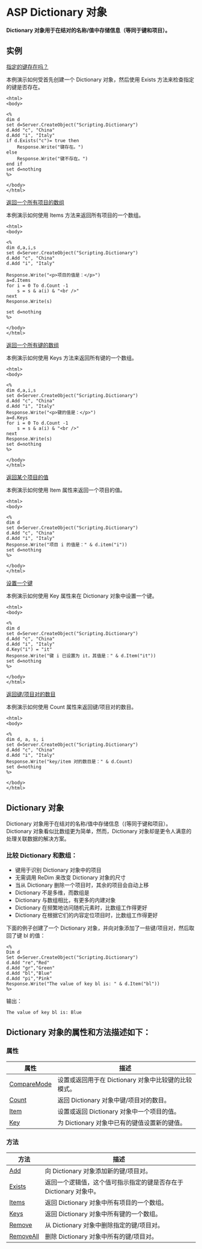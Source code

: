 # ASP Dictionary 对象

**Dictionary 对象用于在结对的名称/值中存储信息（等同于键和项目）。**

## 实例

[指定的键存在吗？](/tiy/s.asp?f=demo_aspe_exists)

本例演示如何受首先创建一个 Dictionary 对象，然后使用 Exists 方法来检查指定的键是否存在。

```
<html>
<body>

<%
dim d
set d=Server.CreateObject("Scripting.Dictionary")
d.Add "c", "China"
d.Add "i", "Italy"
if d.Exists("c")= true then
    Response.Write("键存在。")
else
    Response.Write("键不存在。")
end if
set d=nothing
%>

</body>
</html>

```

[返回一个所有项目的数组](/tiy/s.asp?f=demo_aspe_items)

本例演示如何使用 Items 方法来返回所有项目的一个数组。

```
<html>
<body>

<%
dim d,a,i,s
set d=Server.CreateObject("Scripting.Dictionary")
d.Add "c", "China"
d.Add "i", "Italy"

Response.Write("<p>项目的值是：</p>")
a=d.Items
for i = 0 To d.Count -1
    s = s & a(i) & "<br />"
next
Response.Write(s)

set d=nothing
%>

</body>
</html>

```

[返回一个所有键的数组](/tiy/s.asp?f=demo_aspe_keys)

本例演示如何使用 Keys 方法来返回所有键的一个数组。

```
<html>
<body>

<%
dim d,a,i,s
set d=Server.CreateObject("Scripting.Dictionary")
d.Add "c", "China"
d.Add "i", "Italy"
Response.Write("<p>键的值是：</p>")
a=d.Keys
for i = 0 To d.Count -1
    s = s & a(i) & "<br />"
next
Response.Write(s)
set d=nothing
%>

</body>
</html>

```

[返回某个项目的值](/tiy/s.asp?f=demo_aspe_item)

本例演示如何使用 Item 属性来返回一个项目的值。

```
<html>
<body>

<%
dim d
set d=Server.CreateObject("Scripting.Dictionary")
d.Add "c", "China"
d.Add "i", "Italy"
Response.Write("项目 i 的值是：" & d.item("i"))
set d=nothing
%>

</body>
</html>

```

[设置一个键](/tiy/s.asp?f=demo_aspe_key)

本例演示如何使用 Key 属性来在 Dictionary 对象中设置一个键。

```
<html>
<body>

<%
dim d
set d=Server.CreateObject("Scripting.Dictionary")
d.Add "c", "China"
d.Add "i", "Italy"
d.Key("i") = "it"
Response.Write("键 i 已设置为 it，其值是：" & d.Item("it"))
set d=nothing
%>

</body>
</html>

```

[返回键/项目对的数目](/tiy/s.asp?f=demo_aspe_count)

本例演示如何使用 Count 属性来返回键/项目对的数目。

```
<html>
<body>

<%
dim d, a, s, i
set d=Server.CreateObject("Scripting.Dictionary")
d.Add "c", "China"
d.Add "i", "Italy"
Response.Write("key/item 对的数目是：" & d.Count)
set d=nothing
%>

</body>
</html>

```

## Dictionary 对象

Dictionary 对象用于在结对的名称/值中存储信息（(等同于键和项目）。Dictionary 对象看似比数组更为简单，然而，Dictionary 对象却是更令人满意的处理关联数据的解决方案。

### 比较 Dictionary 和数组：

*   键用于识别 Dictionary 对象中的项目
*   无需调用 ReDim 来改变 Dictionary 对象的尺寸
*   当从 Dictionary 删除一个项目时，其余的项目会自动上移
*   Dictionary 不是多维，而数组是
*   Dictionary 与数组相比，有更多的内建对象
*   Dictionary 在频繁地访问随机元素时，比数组工作得更好
*   Dictionary 在根据它们的内容定位项目时，比数组工作得更好

下面的例子创建了一个 Dictionary 对象，并向对象添加了一些键/项目对，然后取回了键 bl 的值：

```
<%
Dim d
Set d=Server.CreateObject("Scripting.Dictionary")
d.Add "re","Red"
d.Add "gr","Green"
d.Add "bl","Blue"
d.Add "pi","Pink"
Response.Write("The value of key bl is: " & d.Item("bl"))
%>

```

输出：

```
The value of key bl is: Blue
```

## Dictionary 对象的属性和方法描述如下：

### 属性

| 属性 | 描述 |
| --- | --- |
| [CompareMode](/asp/prop_comparemode.asp) | 设置或返回用于在 Dictionary 对象中比较键的比较模式。 |
| [Count](/asp/prop_count.asp) | 返回 Dictionary 对象中键/项目对的数目。 |
| [Item](/asp/prop_item.asp) | 设置或返回 Dictionary 对象中一个项目的值。 |
| [Key](/asp/prop_key.asp) | 为 Dictionary 对象中已有的键值设置新的键值。 |

### 方法

| 方法 | 描述 |
| --- | --- |
| [Add](/asp/met_add.asp) | 向 Dictionary 对象添加新的键/项目对。 |
| [Exists](/asp/met_exists.asp) | 返回一个逻辑值，这个值可指示指定的键是否存在于 Dictionary 对象中。 |
| [Items](/asp/met_items.asp) | 返回 Dictionary 对象中所有项目的一个数组。 |
| [Keys](/asp/met_keys.asp) | 返回 Dictionary 对象中所有键的一个数组。 |
| [Remove](/asp/met_remove.asp) | 从 Dictionary 对象中删除指定的键/项目对。 |
| [RemoveAll](/asp/met_removeall.asp) | 删除 Dictionary 对象中所有的键/项目对。 |

